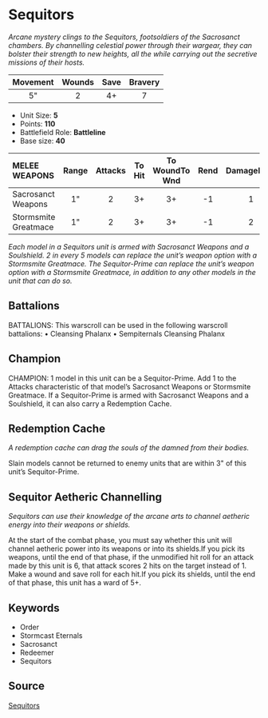 # Sequitors

_Arcane mystery clings to the Sequitors, footsoldiers of the Sacrosanct chambers. By channelling celestial power through their wargear, they can bolster their strength to new heights, all the while carrying out the secretive missions of their hosts._


| Movement | Wounds | Save | Bravery |
|:--------:|:------:|:----:|:-------:|
| 5" | 2 | 4+ | 7 |

* Unit Size: **5**
* Points: **110**
* Battlefield Role: **Battleline**
* Base size: **40**

| MELEE WEAPONS | Range | Attacks | To Hit | To WoundTo Wnd | Rend | DamageDmg |
|:---|:--:|:--:|:--:|:--:|:--:|:--:|
| Sacrosanct Weapons | 1" | 2 | 3+ | 3+ | -1 | 1 |
| Stormsmite Greatmace | 1" | 2 | 3+ | 3+ | -1 | 2 |


_Each model in a Sequitors unit is armed with Sacrosanct Weapons and a Soulshield. 2 in every 5 models can replace the unit’s weapon option with a Stormsmite Greatmace. The Sequitor-Prime can replace the unit’s weapon option with a Stormsmite Greatmace, in addition to any other models in the unit that can do so._

## Battalions

BATTALIONS: This warscroll can be used in the following warscroll battalions: • Cleansing Phalanx • Sempiternals Cleansing Phalanx

## Champion

CHAMPION: 1 model in this unit can be a Sequitor-Prime. Add 1 to the Attacks characteristic of that model’s Sacrosanct Weapons or Stormsmite Greatmace. If a Sequitor-Prime is armed with Sacrosanct Weapons and a Soulshield, it can also carry a Redemption Cache.

## Redemption Cache

_A redemption cache can drag the souls of the damned from their bodies._

Slain models cannot be returned to enemy units that are within 3" of this unit’s Sequitor-Prime.

## Sequitor Aetheric Channelling

_Sequitors can use their knowledge of the arcane arts to channel aetheric energy into their weapons or shields._

At the start of the combat phase, you must say whether this unit will channel aetheric power into its weapons or into its shields.If you pick its weapons, until the end of that phase, if the unmodified hit roll for an attack made by this unit is 6, that attack scores 2 hits on the target instead of 1. Make a wound and save roll for each hit.If you pick its shields, until the end of that phase, this unit has a ward of 5+.

## Keywords

* Order
* Stormcast Eternals
* Sacrosanct
* Redeemer
* Sequitors


## Source

[Sequitors](https://wahapedia.ru/aos3/factions/stormcast-eternals/Sequitors)
